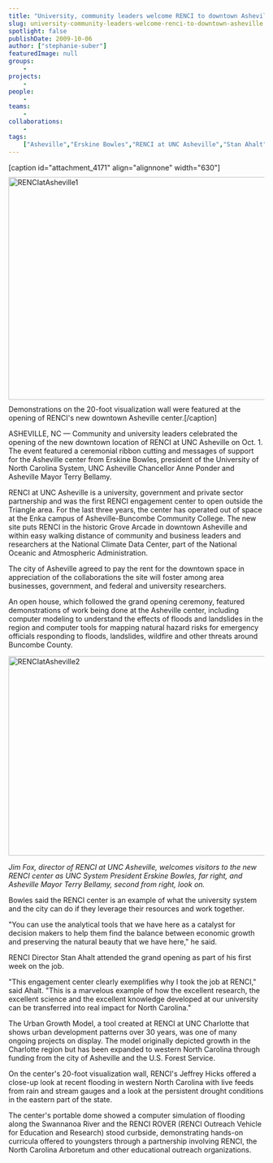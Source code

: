 ```yaml
---
title: "University, community leaders welcome RENCI to downtown Asheville"
slug: university-community-leaders-welcome-renci-to-downtown-asheville
spotlight: false
publishDate: 2009-10-06
author: ["stephanie-suber"]
featuredImage: null
groups:
    - 
projects:
    - 
people:
    - 
teams: 
    - 
collaborations:
    - 
tags:
    ["Asheville","Erskine Bowles","RENCI at UNC Asheville","Stan Ahalt"]
---
```

[caption id="attachment_4171" align="alignnone" width="630"]<img class="wp-image-4171 size-full" style="margin-top: 10px; margin-bottom: 10px;" title="RENCIatAsheville1" src="https://www.renci.org/wp-content/uploads/2009/10/RENCIatAsheville1.jpg" alt="RENCIatAsheville1" width="630" height="439" /> Demonstrations on the 20-foot visualization wall were featured at the opening of RENCI's new downtown Asheville center.[/caption]

ASHEVILLE, NC — Community and university leaders celebrated the opening of the new downtown location of RENCI at UNC Asheville on Oct. 1. The event featured a ceremonial ribbon cutting and messages of support for the Asheville center from Erskine Bowles, president of the University of North Carolina System, UNC Asheville Chancellor Anne Ponder and Asheville Mayor Terry Bellamy.



RENCI at UNC Asheville is a university, government and private sector partnership and was the first RENCI engagement center to open outside the Triangle area. For the last three years, the center has operated out of space at the Enka campus of Asheville-Buncombe Community College. The new site puts RENCI in the historic Grove Arcade in downtown Asheville and within easy walking distance of community and business leaders and researchers at the National Climate Data Center, part of the National Oceanic and Atmospheric Administration.

The city of Asheville agreed to pay the rent for the downtown space in appreciation of the collaborations the site will foster among area businesses, government, and federal and university researchers.

An open house, which followed the grand opening ceremony, featured demonstrations of work being done at the Asheville center, including computer modeling to understand the effects of floods and landslides in the region and computer tools for mapping natural hazard risks for emergency officials responding to floods, landslides, wildfire and other threats around Buncombe County.

<img class="size-full wp-image-4172 alignleft" title="RENCIatAsheville2" src="https://www.renci.org/wp-content/uploads/2009/10/RENCIatAsheville2.jpg" alt="RENCIatAsheville2" width="630" height="393" />

<em>Jim Fox, director of RENCI at UNC Asheville, welcomes visitors to the new RENCI center as UNC System President Erskine Bowles, far right, and Asheville Mayor Terry Bellamy, second from right, look on.</em>

Bowles said the RENCI center is an example of what the university system and the city can do if they leverage their resources and work together.

"You can use the analytical tools that we have here as a catalyst for decision makers to help them find the balance between economic growth and preserving the natural beauty that we have here," he said.

RENCI Director Stan Ahalt attended the grand opening as part of his first week on the job.

"This engagement center clearly exemplifies why I took the job at RENCI," said Ahalt. "This is a marvelous example of how the excellent research, the excellent science and the excellent knowledge developed at our university can be transferred into real impact for North Carolina."

The Urban Growth Model, a tool created at RENCI at UNC Charlotte that shows urban development patterns over 30 years, was one of many ongoing projects on display. The model originally depicted growth in the Charlotte region but has been expanded to western North Carolina through funding from the city of Asheville and the U.S. Forest Service.

On the center's 20-foot visualization wall, RENCI's Jeffrey Hicks offered a close-up look at recent flooding in western North Carolina with live feeds from rain and stream gauges and a look at the persistent drought conditions in the eastern part of the state.

The center's portable dome showed a computer simulation of flooding along the Swannanoa River and the RENCI ROVER (RENCI Outreach Vehicle for Education and Research) stood curbside, demonstrating hands-on curricula offered to youngsters through a partnership involving RENCI, the North Carolina Arboretum and other educational outreach organizations.
